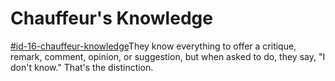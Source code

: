 # Chauffeur's Knowledge

[#id-16-chauffeur-knowledge](../books/the-art-of-thinking-clearly-taotc.md#id-16-chauffeur-knowledge "mention")They know everything to offer a critique, remark, comment, opinion, or suggestion, but when asked to do, they say, "I don't know." That's the distinction.
